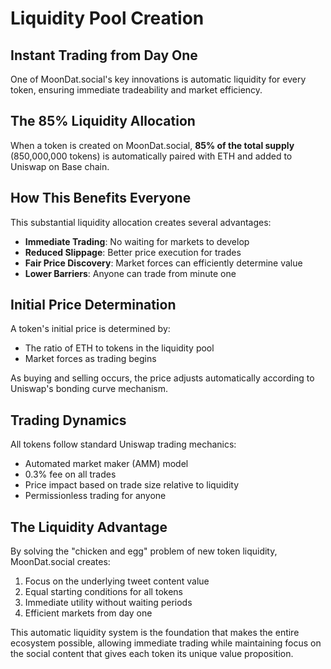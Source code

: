 # Liquidity Pool Creation

## Instant Trading from Day One

One of MoonDat.social's key innovations is automatic liquidity for every token, ensuring immediate tradeability and market efficiency.

## The 85% Liquidity Allocation

When a token is created on MoonDat.social, **85% of the total supply** (850,000,000 tokens) is automatically paired with ETH and added to Uniswap on Base chain.

## How This Benefits Everyone

This substantial liquidity allocation creates several advantages:

- **Immediate Trading**: No waiting for markets to develop
- **Reduced Slippage**: Better price execution for trades
- **Fair Price Discovery**: Market forces can efficiently determine value
- **Lower Barriers**: Anyone can trade from minute one

## Initial Price Determination

A token's initial price is determined by:
- The ratio of ETH to tokens in the liquidity pool
- Market forces as trading begins

As buying and selling occurs, the price adjusts automatically according to Uniswap's bonding curve mechanism.

## Trading Dynamics

All tokens follow standard Uniswap trading mechanics:
- Automated market maker (AMM) model
- 0.3% fee on all trades
- Price impact based on trade size relative to liquidity
- Permissionless trading for anyone

## The Liquidity Advantage

By solving the "chicken and egg" problem of new token liquidity, MoonDat.social creates:

1. Focus on the underlying tweet content value
2. Equal starting conditions for all tokens
3. Immediate utility without waiting periods
4. Efficient markets from day one

This automatic liquidity system is the foundation that makes the entire ecosystem possible, allowing immediate trading while maintaining focus on the social content that gives each token its unique value proposition.